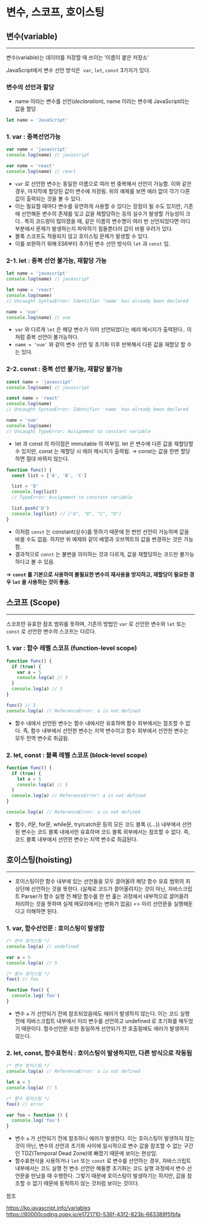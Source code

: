# 변수, 스코프, 호이스팅

## 변수(variable)

---

변수(variable)는 데이터를 저장할 때 쓰이는 ‘이름이 붙은 저장소’

JavaScript에서 변수 선언 방식은  `var`, `let`, `const` 3가지가 있다.

### 변수의 선언과 할당

- name 이라는 변수를 선언(_declaration_), name 이라는 변수에 JavaScript라는 값을 할당.

```jsx
let name = 'JavaScript'
```

### 1. var : 중복선언가능

```jsx
var name = 'javascript'
console.log(name) // javascript

var name = 'react'
console.log(name) // react
```

- `var` 로 선언한 변수는 동일한 이름으로 여러 번 중복해서 선언이 가능함. 이와 같은 경우, 마지막에 할당된 값이 변수에 저장됨. 위의 예제를 보면 에러 없이 각기 다른 값이 출력되는 것을 볼 수 있다.
- 이는 필요할 때마다 변수를 유연하게 사용할 수 있다는 장점이 될 수도 있지만, 기존에 선언해둔 변수의 존재를 잊고 값을 재할당하는 등의 실수가 발생할 가능성이 크다.. 특히 코드량이 많아졌을 때, 같은 이름의 변수명이 여러 번 선언되었다면 어디 부분에서 문제가 발생하는지 파악하기 힘들뿐더러 값이 바뀔 우려가 있다.
- 블록 스코프도 적용되지 않고 호이스팅 문제가 발생할 수 있다.
- 이를 보완하기 위해 ES6부터 추가된 변수 선언 방식이 `let` 과 `const` 임.

### 2-1. let : 중복 선언 불가능, 재할당 가능

```jsx
let name = 'javascript'
console.log(name) // javascript

let name = 'react'
console.log(name)
// Uncaught SyntaxError: Identifier 'name' has already been declared

name = 'vue'
console.log(name) // vue
```

- `var` 와 다르게 `let` 은 해당 변수가 이미 선언되었다는 에러 메시지가 출력된다.. 이처럼 중복 선언이 불가능하다.
- `name = 'vue'` 와 같이 변수 선언 및 초기화 이후 반복해서 다른 값을 재할당 할 수는 있다.

### 2-2. const : 중복 선언 불가능, 재할당 불가능

```jsx
const name = 'javascript'
console.log(name) // javascript

const name = 'react'
console.log(name)
// Uncaught SyntaxError: Identifier 'name' has already been declared

name = 'vue'
console.log(name)
// Uncaught TypeError: Assignment to constant variable
```

- let 과 const 의 차이점은 immutable 의 여부임. let 은 변수에 다른 값을 재할당할 수 있지만, const 는 재할당 시 에러 메시지가 출력됨. → const는 값을 한번 할당하면 절대 바뀌지 않는다.

```jsx
function func() {
  const list = ['A', 'B', 'C']

  list = 'D'
  console.log(list)
  // TypeError: Assignment to constant variable

  list.push('D')
  console.log(list) // ["A", "B", "C", "D"]
}
```

- 이처럼 `const` 는 constant(상수)를 뜻하기 때문에 한 번만 선언이 가능하며 값을 바꿀 수도 없음. 하지만 위 예제와 같이 배열과 오브젝트의 값을 변경하는 것은 가능함.
- 결과적으로 `const` 는 불변을 의미하는 것과 다르게, 값을 재할당하는 코드만 불가능하다고 볼 수 있음.

⇒ **`const` 를 기본으로 사용하여 불필요한 변수의 재사용을 방지하고, 재할당이 필요한 경우 `let` 을 사용하는 것이 좋음.**

## 스코프 (Scope)

---

스코프란 유효한 참조 범위를 뜻하며, 기존의 방법인 `var` 로 선언한 변수와 `let` 또는 `const` 로 선언한 변수의 스코프는 다르다.

### 1. var : 함수 레벨 스코프 (function-level scope)

```jsx
function func() {
  if (true) {
    var a = 5
    console.log(a) // 5
  }
  console.log(a) // 5
}

func() // 5
console.log(a) // ReferenceError: a is not defined
```

- 함수 내에서 선언된 변수는 함수 내에서만 유효하며 함수 외부에서는 참조할 수 없다. 즉, 함수 내부에서 선언한 변수는 지역 변수이고 함수 외부에서 선언한 변수는 모두 전역 변수로 취급됨.

### 2. let, const : 블록 레벨 스코프 (block-level scope)

```jsx
function func() {
  if (true) {
    let a = 5
    console.log(a) // 5
  }
  console.log(a) // ReferenceError: a is not defined
}

console.log(a) // ReferenceError: a is not defined
```

- 함수, if문, for문, while문, try/catch문 등의 모든 코드 블록 ({...}) 내부에서 선언된 변수는 코드 블록 내에서만 유효하며 코드 블록 외부에서는 참조할 수 없다. 즉, 코드 블록 내부에서 선언한 변수는 지역 변수로 취급된다.

## 호이스팅(hoisting)

---

- 호이스팅이란 함수 내부에 있는 선언들을 모두 끌어올려 해당 함수 유효 범위의 최상단에 선언하는 것을 뜻한다. (실제로 코드가 끌어올려지는 것이 아닌, 자바스크립트 Parser가 함수 실행 전 해당 함수를 한 번 훑는 과정에서 내부적으로 끌어올려 처리하는 것을 뜻하며 실제 메모리에서는 변화가 없음) => 미리 선언문을 실행해둔다고 이해하면 된다.

### 1. var, 함수선언문 : 호이스팅이 발생함

```jsx
/* 변수 호이스팅 */
console.log(a) // undefined

var a = 5
console.log(a) // 5

/* 함수 호이스팅 */
foo() // foo

function foo() {
  console.log('foo')
}
```

- 변수 `a` 가 선언되기 전에 참조되었음에도 에러가 발생하지 않는다.
  이는 코드 실행 전에 자바스크립트 내부에서 미리 변수를 선언하고 undefined 로 초기화를 해두었기 때문이다. 함수선언문 또한 동일하게 선언되기 전 호출됨에도 에러가 발생하지 않는다.

### 2. let, const, 함수표현식 : 호이스팅이 발생하지만, 다른 방식으로 작동됨

```jsx
/* 변수 호이스팅 */
console.log(a) // ReferenceError: a is not defined

let a = 5
console.log(a) // 5

/* 함수 호이스팅 */
foo() // error

var foo = function () {
  console.log('foo')
}
```

- 변수 `a` 가 선언되기 전에 참조하니 에러가 발생한다.
  이는 호이스팅이 발생하지 않는 것이 아닌, 변수의 선언과 초기화 사이에 일시적으로 변수 값을 참조할 수 없는 구간인 TDZ(Temporal Dead Zone)에 빠졌기 때문에 보이는 현상임.
- 함수표현식을 사용하거나 `let` 또는 `const` 로 변수를 선언하는 경우, 자바스크립트 내부에서는 코드 실행 전 변수 선언만 해둘뿐 초기화는 코드 실행 과정에서 변수 선언문을 만났을 때 수행한다. 그렇기 때문에 호이스팅이 발생하기는 하지만, 값을 참조할 수 없기 때문에 동작하지 않는 것처럼 보이는 것이다.

참조

https://ko.javascript.info/variables  
https://80000coding.oopy.io/e1721710-536f-43f2-823b-663389f5fbfa
